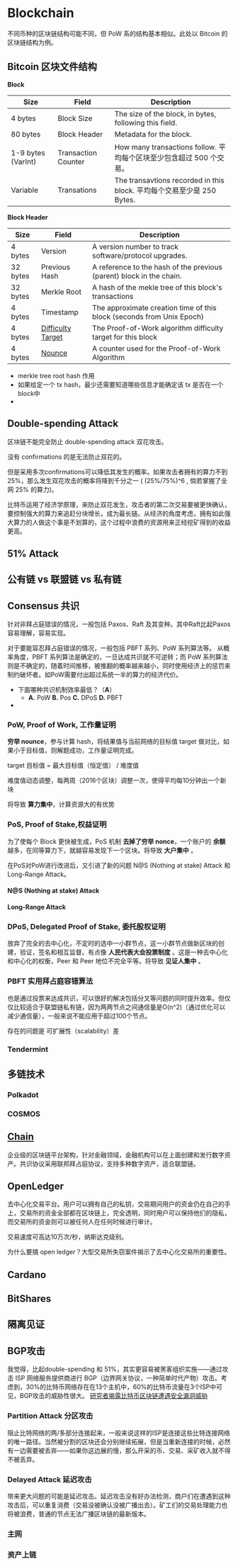 # Blockchain

不同币种的区块链结构可能不同，但 PoW 系的结构基本相似。此处以 Bitcoin 的区块链结构为例。

## Bitcoin 区块文件结构
__Block__

| Size | Field | Description|
| - | - | - |
| 4 bytes | Block Size | The size of the block, in bytes, following this field. |
| 80 bytes | Block Header | Metadata for the block. |
| 1-9 bytes (VarInt) | Transaction Counter | How many transactions follow. 平均每个区块至少包含超过 500 个交易。 |
| Variable | Transations | The transavtions recorded in this block. 平均每个交易至少是 250 Bytes. |

__Block Header__

| Size | Field | Description |
| - | - | - |
| 4 bytes | Version | A version number to track software/protocol upgrades. |
| 32 bytes | Previous Hash | A reference to the hash of the previous (parent) block in the chain. |
| 32 bytes | Merkle Root | A hash of the mekle tree of this block's transactions |
| 4 bytes | Timestamp | The approximate creation time of this block (seconds from Unix Epoch) |
| 4 bytes | [Difficulty Target](#pow-proof-of-work) | The Proof-of-Work algorithm difficulty target for this block |
| 4 bytes | [Nounce](#pow-proof-of-work) | A counter used for the Proof-of-Work Algorithm |


+ merkle tree root hash 作用
+ 如果给定一个 tx hash，最少还需要知道哪些信息才能确定该 tx 是否在一个block中
+ 


## Double-spending Attack
区块链不能完全防止 double-spending attack 双花攻击。

没有 confirmations 的是无法防止双花的。

但是采用多次confirmations可以降低其发生的概率。如果攻击者拥有的算力不到25%，那么发生双花攻击的概率将降到千分之一 ( (25%/75%)^6 , 倘若掌握了全网 25% 的算力)。

比特币运用了经济学原理，来防止双花发生，攻击者的第二次交易要被更快确认，要控制强大的算力来追赶分块增长，成为最长链。从经济的角度考虑，拥有如此强大算力的人做这个事是不划算的，这个过程中浪费的资源用来正经挖矿得到的收益更高。

## 51% Attack


## 公有链 vs 联盟链 vs 私有链


## Consensus 共识
针对非拜占庭错误的情况，一般包括 Paxos、Raft 及其变种。其中Raft比起Paxos容易理解，容易实现。

对于要能容忍拜占庭错误的情况，一般包括 PBFT 系列、PoW 系列算法等。
从概率角度，PBFT 系列算法是确定的，一旦达成共识就不可逆转；而 PoW 系列算法则是不确定的，随着时间推移，被推翻的概率越来越小，同时使用经济上的惩罚来制约破坏者。如PoW需要付出超过系统一半的算力的经济代价。

+ 下面哪种共识机制效率最低？（__A__）
    * __A.__ PoW __B.__ Pos __C.__ DPoS  __D.__ PBFT
+ 

### PoW, Proof of Work, 工作量证明
__穷举 nounce__，参与计算 hash，将结果值与当前网络的目标值 target
 做对比，如果小于目标值，则解题成功，工作量证明完成。

target 目标值 = 最大目标值（恒定值） / 难度值

难度值动态调整，每两周（2016个区块）调整一次，使得平均每10分钟出一个新块

将导致 __算力集中__，计算资源大的有优势


### PoS, Proof of Stake,权益证明
为了使每个 Block 更快被生成，PoS 机制 __去掉了穷举 nonce__，一个账户的 __余额__ 越多，在同等算力下，就越容易发现下一个区块。将导致 __大户集中__ 。

在PoS对PoW进行改进后，又引进了新的问题 N@S (Nothing at stake) Attack 和 Long-Range Attack。
#### N@S (Nothing at stake) Attack
#### Long-Range Attack



### DPoS, Delegated Proof of Stake, 委托股权证明
放弃了完全的去中心化，不定时的选中一小群节点，这一小群节点做新区块的创建，验证，签名和相互监督。有点像 __人民代表大会投票制度__ 。这是一种去中心化和中心化的权衡，Peer 和 Peer 地位不完全平等。将导致 __见证人集中__ 。



### PBFT 实用拜占庭容错算法
也是通过投票来达成共识，可以很好的解决包括分叉等问题的同时提升效率。但仅仅比较适合于联盟链私有链，因为两两节点之间通信量是O(n^2)（通过优化可以减少通信量），一般来说不能应用于超过100个节点。

存在的问题是  可扩展性（scalability）差

### Tendermint


## 多链技术

### Polkadot

### COSMOS


## [Chain](https://github.com/chain/chain)
企业级的区块链平台架构，针对金融领域，金融机构可以在上面创建和发行数字资产。共识协议采用联邦拜占庭协议，支持多种数字资产，适合联盟链。

## OpenLedger
去中心化交易平台。用户可以拥有自己的私钥，交易期间用户的资金仍在自己的手上，交易所的资金全部都在区块链上，完全透明，同时用户可以保持他们的隐私，而交易所的资金则可以被任何人在任何时候进行审计。

交易速度可高达10万次/秒，纳斯达克级别。

为什么要搞 open ledger？大型交易所失窃案件揭示了去中心化交易所的重要性。


## Cardano

## BitShares

## 隔离见证


## BGP攻击
我觉得，比起double-spending 和 51%，其实更容易被黑客组织实施——通过攻击 ISP 网络服务提供商进行 BGP（边界网关协议，一种简单时代产物）攻击。考虑到，30%的比特币网络存在在13个主机中，60%的比特币流量在3个ISP中可见，BGP攻击的威胁性很大。 [研究者揭露比特币区块链遭遇安全漏洞威胁](https://bitcointalk.org/index.php?topic=1873692.0)
### Partition Attack 分区攻击
阻止比特网络的两/多部分连接起来，一般来说这样的ISP是连接这些比特连接网络的唯一路径。当然被分割的区块还会分别继续拓展，但是当重新连接的时候，必然有一边需要被丢弃——如果你这边展的慢，那么开采的币、交易、采矿收入就不得不被丢弃。
### Delayed Attack 延迟攻击
带来更大问题的可能是延迟攻击。延迟攻击没有好办法检测，商户们在遭遇到这种攻击后，可以重复消费（交易没被确认没被广播出去）。矿工们的交易处理能力也将被浪费，普通的节点无法广播区块链的最新版本。

### 主网

### 资产上链
